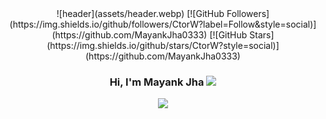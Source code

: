 <div align="Center">
![header](assets/header.webp)
[![GitHub Followers](https://img.shields.io/github/followers/CtorW?label=Follow&style=social)](https://github.com/MayankJha0333)
[![GitHub Stars](https://img.shields.io/github/stars/CtorW?style=social)](https://github.com/MayankJha0333)
</div>
<h3 align="center">
  Hi, I'm Mayank Jha
  <img src="https://media.giphy.com/media/hvRJCLFzcasrR4ia7z/giphy.gif" width="28">
</h3>
<p align="center">
  <a href="https://github.com/DenverCoder1/readme-typing-svg"><img src="https://readme-typing-svg.herokuapp.com/?lines=Software%20Engineer;AI%20Engineer;Always%20learning%20new%20things;Feel%20free%20to%20look%20around%20%F0%9F%91%80;Reach%20out%20if%20you%20need%20help!%20%F0%9F%92%AC&;ACfont=Fira%20Code&center=true&width=440&height=45"></a>
</p>
